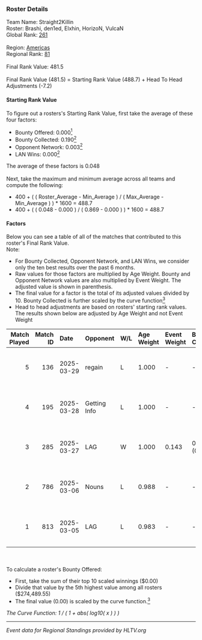### Roster Details<br />
Team Name: Straight2Killin<br />
Roster: Brashi, den1ed, Elxhin, HorizoN, VulcaN<br />
Global Rank: [261](../../standings_global_2025_04_07.md)<br />
<br />
Region: [Americas]( ../../standings_americas_2025_04_07.md)<br />
Regional Rank: [81]( ../../standings_americas_2025_04_07.md)<br />
<br />
Final Rank Value:  481.5<br />
<br />
Final Rank Value (481.5) = Starting Rank Value (488.7) + Head To Head Adjustments (-7.2)<br />

#### Starting Rank Value<br />
To figure out a rosters's Starting Rank Value, first take the average of these four factors:<br />
- Bounty Offered: 0.000[<sup>1</sup>](#table2)
- Bounty Collected: 0.190[<sup>2</sup>](#table1)
- Opponent Network: 0.003[<sup>2</sup>](#table1)
- LAN Wins: 0.000[<sup>2</sup>](#table1)

The average of these factors is 0.048<br />
<br />
Next, take the maximum and minimum average across all teams and compute the following:<br />
- 400 + ( ( Roster_Average - Min_Average ) / ( Max_Average - Min_Average ) ) * 1600 = 488.7
- 400 + ( ( 0.048 - 0.000 ) / ( 0.869 - 0.000 ) ) * 1600 = 488.7


#### Factors<br />
Below you can see a table of all of the matches that contributed to this roster's Final Rank Value.<br />
Note:<br />

- For Bounty Collected, Opponent Network, and LAN Wins, we consider only the ten best results over the past 6 months.
- Raw values for those factors are multiplied by Age Weight. Bounty and Opponent Network values are also multiplied by Event Weight. The adjusted value is shown in parenthesis.
- The final value for a factor is the total of its adjusted values divided by 10. Bounty Collected is further scaled by the curve function[<sup>3</sup>](#curveFunction)
- Head to head adjustments are based on rosters' starting rank values. The results shown below are adjusted by Age Weight and not Event Weight
<span id="table1"></span><br />


| Match Played | Match ID | Date       | Opponent     | W/L | Age Weight | Event Weight | Bounty Collected | Opponent Network | LAN Wins  | H2H Adj. | Roster                                  |
| -: | -: | :- | :- | :- | :- | :- | :- | :- | :- | -: | :- |
|            5 |      136 | 2025-03-29 | regain       | L   | 1.000      | -            | -                | -                | -         |   -13.74 | Brashi, den1ed, Elxhin, HorizoN, VulcaN |
|            4 |      195 | 2025-03-28 | Getting Info | L   | 1.000      | -            | -                | -                | -         |    -4.49 | Brashi, den1ed, Elxhin, HorizoN, VulcaN |
|            3 |      285 | 2025-03-27 | LAG          | W   | 1.000      | 0.143        | 0.004 (0.001)    | 0.209 (0.030)    | 0 (0.000) |    23.42 | Brashi, den1ed, Elxhin, HorizoN, VulcaN |
|            2 |      786 | 2025-03-06 | Nouns        | L   | 0.988      | -            | -                | -                | -         |    -5.43 | Brashi, den1ed, Elxhin, HorizoN, VulcaN |
|            1 |      813 | 2025-03-05 | LAG          | L   | 0.983      | -            | -                | -                | -         |    -6.94 | Brashi, den1ed, Elxhin, HorizoN, VulcaN |

<br />
<span id="table2"></span><br />
To calculate a roster's Bounty Offered:<br />

- First, take the sum of their top 10 scaled winnings ($0.00)
- Divide that value by the 5th highest value among all rosters ($274,489.55)
- The final value (0.00) is scaled by the curve function.[<sup>3</sup>](#curveFunction)

<span id="curveFunction"></span>_The Curve Function: 1 / ( 1 + abs( log10( x ) ) )_<br />

---
_Event data for Regional Standings provided by HLTV.org_<br />
